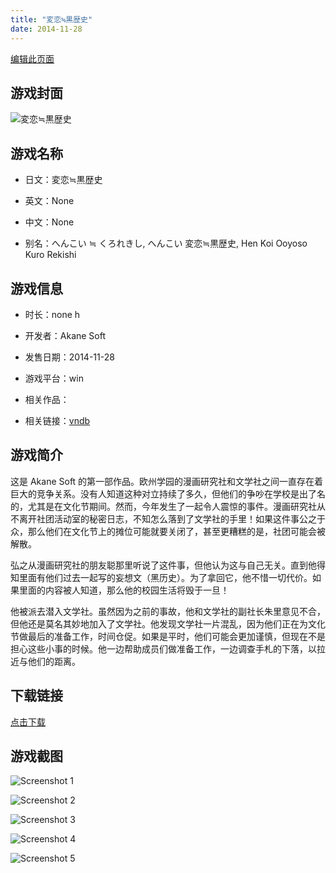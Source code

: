 ```yaml
---
title: "変恋≒黒歴史"
date: 2014-11-28
---
```

[编辑此页面](https://github.com/ACG-3/ADV3-source/blob/main/source/_posts/games/%E5%A4%89%E6%81%8B%E2%89%92%E9%BB%92%E6%AD%B4%E5%8F%B2.md)

## 游戏封面

![変恋≒黒歴史](https%3A//pan.timero.xyz/onedrive/img_lib_001/%E5%A4%89%E6%81%8B%E2%89%92%E9%BB%92%E6%AD%B4%E5%8F%B2_cover.avif)


## 游戏名称

- 日文：変恋≒黒歴史
- 英文：None
- 中文：None

- 别名：へんこい ≒ くろれきし, へんこい 変恋≒黒歴史, Hen Koi Ooyoso Kuro Rekishi


## 游戏信息

- 时长：none h
- 开发者：Akane Soft
- 发售日期：2014-11-28
- 游戏平台：win
- 相关作品：

- 相关链接：[vndb](https://vndb.org/v15730)


## 游戏简介

这是 Akane Soft 的第一部作品。欧州学园的漫画研究社和文学社之间一直存在着巨大的竞争关系。没有人知道这种对立持续了多久，但他们的争吵在学校是出了名的，尤其是在文化节期间。然而，今年发生了一起令人震惊的事件。漫画研究社从不离开社团活动室的秘密日志，不知怎么落到了文学社的手里！如果这件事公之于众，那么他们在文化节上的摊位可能就要关闭了，甚至更糟糕的是，社团可能会被解散。

弘之从漫画研究社的朋友聪那里听说了这件事，但他认为这与自己无关。直到他得知里面有他们过去一起写的妄想文（黑历史）。为了拿回它，他不惜一切代价。如果里面的内容被人知道，那么他的校园生活将毁于一旦！

他被派去潜入文学社。虽然因为之前的事故，他和文学社的副社长朱里意见不合，但他还是莫名其妙地加入了文学社。他发现文学社一片混乱，因为他们正在为文化节做最后的准备工作，时间仓促。如果是平时，他们可能会更加谨慎，但现在不是担心这些小事的时候。他一边帮助成员们做准备工作，一边调查手札的下落，以拉近与他们的距离。




## 下载链接

[点击下载](https://pan.timero.xyz/onedrive/adv_lib_001/%E5%A4%89%E6%81%8B%E2%89%92%E9%BB%92%E6%AD%B4%E5%8F%B2)


## 游戏截图


![Screenshot 1](https%3A//pan.timero.xyz/onedrive/img_lib_001/%E5%A4%89%E6%81%8B%E2%89%92%E9%BB%92%E6%AD%B4%E5%8F%B2_Screenshot_1.avif)

![Screenshot 2](https%3A//pan.timero.xyz/onedrive/img_lib_001/%E5%A4%89%E6%81%8B%E2%89%92%E9%BB%92%E6%AD%B4%E5%8F%B2_Screenshot_2.avif)

![Screenshot 3](https%3A//pan.timero.xyz/onedrive/img_lib_001/%E5%A4%89%E6%81%8B%E2%89%92%E9%BB%92%E6%AD%B4%E5%8F%B2_Screenshot_3.avif)

![Screenshot 4](https%3A//pan.timero.xyz/onedrive/img_lib_001/%E5%A4%89%E6%81%8B%E2%89%92%E9%BB%92%E6%AD%B4%E5%8F%B2_Screenshot_4.avif)

![Screenshot 5](https%3A//pan.timero.xyz/onedrive/img_lib_001/%E5%A4%89%E6%81%8B%E2%89%92%E9%BB%92%E6%AD%B4%E5%8F%B2_Screenshot_5.avif)

